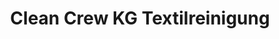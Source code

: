 ---
title: "Clean Crew KG Textilreinigung"
url: /wien/clean-crew-kg-textilreinigung/
shop: Wäscherei
---